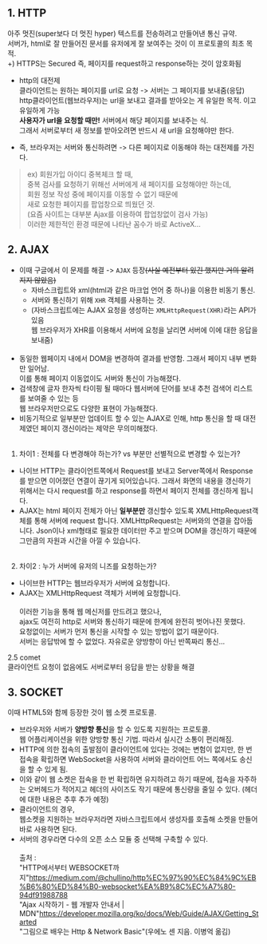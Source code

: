 ## 1. HTTP
아주 멋진(super보다 더 멋진 hyper) 텍스트를 전송하려고 만들어낸 통신 규약.  
서버가, html로 잘 만들어진 문서를 유저에게 잘 보여주는 것이 이 프로토콜의 최초 목적.  
+) HTTPS는 Secured 즉, 페이지를 request하고 response하는 것이 암호화됨  

- http의 대전제  
  클라이언트는 원하는 페이지를 url로 요청 -> 서버는 그 페이지를 보내줌(응답)  
  http클라이언트(웹브라우저)는 url을 보내고 결과를 받아오는 게 유일한 목적. 이고 유일하게 가능  
  **사용자가 url을 요청할 때만!** 서버에서 해당 페이지를 보내주는 식.  
  그래서 서버로부터 새 정보를 받아오려면 반드시 새 url을 요청해야만 한다.  

- 즉, 브라우저는 서버와 통신하려면 -> 다른 페이지로 이동해야 하는 대전제를 가진다.  
 >ex) 회원가입 아이디 중복체크 할 때,   
 >중복 검사를 요청하기 위해선 서버에게 새 페이지를 요청해야만 하는데,  
 >회원 정보 작성 중에 페이지를 이동할 수 없기 때문에  
 >새로 요청한 페이지를 팝업창으로 띄웠던 것.  
 >(요즘 사이트는 대부분 Ajax를 이용하여 팝업창없이 검사 가능)  
 >이러한 제한적인 환경 때문에 나타난 꼼수가 바로 ActiveX...  

## 2. AJAX
- 이때 구글에서 이 문제를 해결 -> `AJAX` 등장~~(사실 예전부터 있긴 했지만 거의 알려지지 않았음)~~  
  - 자바스크립트와 xml(html과 같은 마크업 언어 중 하나)을 이용한 비동기 통신.  
  - 서버와 통신하기 위해 `XHR` 객체를 사용하는 것.  
  - (자바스크립트에는 AJAX 요청을 생성하는 `XMLHttpRequest(XHR)`라는 API가 있음  
    웹 브라우저가 XHR를 이용해서 서버에 요청을 날리면 서버에 이에 대한 응답을 보내줌)  
&nbsp;  
- 동일한 웹페이지 내에서 DOM을 변경하여 결과를 반영함. 그래서 페이지 내부 변화만 일어남.  
  이를 통해 페이지 이동없이도 서버와 통신이 가능해졌다.  
- 검색창에 글자 한자씩 타이핑 될 때마다 웹서버에 단어를 보내 추천 검색어 리스트를 보여줄 수 있는 등    
  웹 브라우저만으로도 다양한 표현이 가능해졌다.    
- 비동기적으로 일부분만 업데이트 할 수 있는 AJAX로 인해, http 통신을 할 때 대전제였던 페이지 갱신이라는 제약은 무의미해졌다.   
&nbsp;    
1. 차이1 : 전체를 다 변경해야 하는가? vs 부분만 선별적으로 변경할 수 있는가?  
  - 나이브 HTTP는 클라이언트쪽에서 Request를 보내고 Server쪽에서 Response를 받으면 이어졌던 연결이 끊기게 되어있습니다. 그래서 화면의 내용을 갱신하기 위해서는 다시 request를 하고 response를 하면서 페이지 전체를 갱신하게 됩니다.  
  - AJAX는 html 페이지 전체가 아닌 **일부분만** 갱신할수 있도록 XMLHttpRequest객체를 통해 서버에 request 합니다. XMLHttpRequest는 서버와의 연결을 잡아둡니다. Json이나 xml형태로 필요한 데이터만 주고 받으며 DOM을 갱신하기 때문에 그만큼의 자원과 시간을 아낄 수 있습니다.  
&nbsp;  
2. 차이2 : 누가 서버에 유저의 니즈를 요청하는가?
  - 나이브한 HTTP는 웹브라우저가 서버에 요청합니다.   
  - AJAX는 XMLHttpRequest 객체가 서버에 요청합니다.   
&nbsp;  
이러한 기능을 통해 웹 메신저를 만드려고 했으나,  
ajax도 여전히 http로 서버와 통신하기 때문에 한계에 완전히 벗어나진 못했다.  
요청없이는 서버가 먼저 통신을 시작할 수 있는 방법이 없기 때문이다.  
서버는 응답밖에 할 수 없었다. 자유로운 양방향이 아닌 반쪽짜리 통신...  

2.5 comet  
클라이언트 요청이 없음에도 서버로부터 응답을 받는 상황을 해결  

## 3. SOCKET
이때 HTML5와 함께 등장한 것이 웹 소켓 프로토콜.   
- 브라우저와 서버가 **양방향 통신**을 할 수 있도록 지원하는 프로토콜.  
  웹 어플리케이션을 위한 양방향 통신 기법. 따라서 실시간 소통이 편리해짐.   
- HTTP에 의한 접속의 출발점이 클라이언트에 있다는 것에는 변험이 없지만, 한 번 접속을 확립하면 WebSocket을 사용하여 서버와 클라이언트 어느 쪽에서도 송신을 할 수 있게 됨.  
- 이와 같이 웹 소켓은 접속을 한 번 확립하면 유지하려고 하기 때문에, 접속을 자주하는 오버헤드가 적어지고 헤더의 사이즈도 작기 때문에 통신량을 줄일 수 있다. (헤더에 대한 내용은 추후 추가 예정)
- 클라이언트의 경우,  
  웹소켓을 지원하는 브라우저라면 자바스크립트에서 생성자를 호출해 소켓을 만들어 바로 사용하면 된다.  
- 서버의 경우라면 다수의 오픈 소스 모듈 중 선택해 구축할 수 있다.  
&nbsp;  
출처 :   
"HTTP에서부터 WEBSOCKET까지"<https://medium.com/@chullino/http%EC%97%90%EC%84%9C%EB%B6%80%ED%84%B0-websocket%EA%B9%8C%EC%A7%80-94df91988788>   
"Ajax 시작하기 - 웹 개발자 안내서 | MDN"<https://developer.mozilla.org/ko/docs/Web/Guide/AJAX/Getting_Started>  
"그림으로 배우는 Http & Network Basic"(우에노 센 지음. 이병억 옮김)
